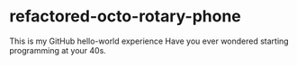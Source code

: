 # refactored-octo-rotary-phone
This is my GitHub hello-world experience
Have you ever wondered starting programming at your 40s.
